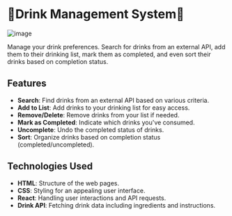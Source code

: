 # 🍹Drink Management System🍹
![image](https://github.com/Sillen00/React-Testing-Library-Mocktail-To-Drink/assets/114336470/4fd38fe0-ffa3-47f6-81cd-ab39dd141a83)


Manage your drink preferences. Search for drinks from an external API, add them to their drinking list, mark them as completed, and even sort their drinks based on completion status.

## Features
- **Search**: Find drinks from an external API based on various criteria.
- **Add to List**: Add drinks to your drinking list for easy access.
- **Remove/Delete**: Remove drinks from your list if needed.
- **Mark as Completed**: Indicate which drinks you've consumed.
- **Uncomplete**: Undo the completed status of drinks.
- **Sort**: Organize drinks based on completion status (completed/uncompleted).

## Technologies Used
- **HTML**: Structure of the web pages.
- **CSS**: Styling for an appealing user interface.
- **React**: Handling user interactions and API requests.
- **Drink API**: Fetching drink data including ingredients and instructions.
